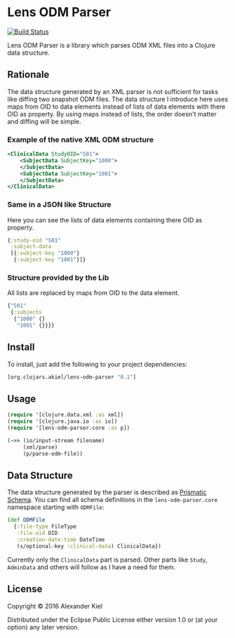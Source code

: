 # Lens ODM Parser

[![Build Status](https://travis-ci.org/alexanderkiel/lens-odm-parser.svg?branch=master)](https://travis-ci.org/alexanderkiel/lens-odm-parser)

Lens ODM Parser is a library which parses ODM XML files into a Clojure data structure.

## Rationale

The data structure generated by an XML parser is not sufficient for tasks like diffing two snapshot ODM files. The data structure I introduce here uses maps from OID to data elements instead of lists of data elements with there OID as property. By using maps instead of lists, the order doesn't matter and diffing will be simple.

### Example of the native XML ODM structure

```xml
<ClinicalData StudyOID="S01">
    <SubjectData SubjectKey="1000">
    </SubjectData>
    <SubjectData SubjectKey="1001">
    </SubjectData>
</ClinicalData>
```

### Same in a JSON like Structure

Here you can see the lists of data elements containing there OID as property.

```clojure
{:study-oid "S01"
 :subject-data
 [{:subject-key "1000"}
  {:subject-key "1001"}]}
```

### Structure provided by the Lib

All lists are replaced by maps from OID to the data element.

```clojure
{"S01"
 {:subjects
  {"1000" {}
   "1001" {}}}} 
```

## Install

To install, just add the following to your project dependencies:

```clojure
[org.clojars.akiel/lens-odm-parser "0.1"]
```

## Usage

```clojure
(require '[clojure.data.xml :as xml])
(require '[clojure.java.io :as io])
(require '[lens-odm-parser.core :as p])

(->> (io/input-stream filename)
     (xml/parse)
     (p/parse-odm-file))
```

## Data Structure

The data structure generated by the parser is described as [Prismatic Schema][1]. You can find all schema definitions in the `lens-odm-parser.core` namespace starting with `ODMFile`:

```clojure
(def ODMFile
  {:file-type FileType
   :file-oid OID
   :creation-date-time DateTime
   (s/optional-key :clinical-data) ClinicalData})
```

Currently only the `ClinicalData` part is parsed. Other parts like `Study`, `AdminData` and others will follow as I have a need for them.

## License

Copyright © 2016 Alexander Kiel

Distributed under the Eclipse Public License either version 1.0 or (at
your option) any later version.

[1]: <https://github.com/plumatic/schema>
